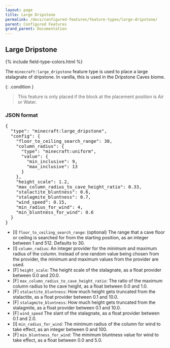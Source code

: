 ```yaml
---
layout: page
title: Large Dripstone
permalink: /docs/configured-features/feature-types/large-dripstone/
parent: Configured Features
grand_parent: Documentation
---
```


## Large Dripstone

<head>
    {% include field-type-colors.html %}
</head>

The `minecraft:large_dripstone` feature type is used to place a large stalagnate of dripstone. In vanilla, this is used in the Dripstone Caves biome.

{: .condition }
> This feature is only placed if the block at the placement position is Air or Water.

### JSON format

<pre>
{
  "type": "minecraft:large_dripstone",
  "config": {
    "floor_to_ceiling_search_range": 30,
    "column_radius": {
      "type": "minecraft:uniform",
      "value": {
        "min_inclusive": 9,
        "max_inclusive": 13
      }
    },
    "height_scale": 1.2,
    "max_column_radius_to_cave_height_ratio": 0.33,
    "stalactite_bluntness": 0.6,
    "stalagmite_bluntness": 0.7,
    "wind_speed": 0.15,
    "min_radius_for_wind": 4,
    "min_bluntness_for_wind": 0.6
  }
}
</pre>

* <span int>[I]</span> `floor_to_ceiling_search_range`: (optional) The range that a cave floor or ceiling is searched for from the starting position, as an integer between 1 and 512. Defaults to 30.
* <span int>[I]</span> `column_radius`: An integer provider for the minimum and maximum radius of the column. Instead of one random value being chosen from the provider, the minimum and maximum values from the provider are used.
* <span float>[F]</span> `height_scale`: The height scale of the stalagnate, as a float provider between 0.0 and 20.0. 
* <span float>[F]</span> `max_column_radius_to_cave_height_ratio`: The ratio of the maximum column radius to the cave height, as a float between 0.0 and 1.0.
* <span float>[F]</span> `stalactite_bluntness`: How much height gets truncated from the stalactite, as a float provider between 0.1 and 10.0.
* <span float>[F]</span> `stalagmite_bluntness`: How much height gets truncated from the stalagmite, as a float provider between 0.1 and 10.0.
* <span float>[F]</span> `wind_speed` The slant of the stalagnate, as a float provider between 0.1 and 2.0.
* <span int>[I]</span> `min_radius_for_wind`: The minimum radius of the column for wind to take effect, as an integer between 0 and 100.
* <span float>[F]</span> `min_bluntness_for_wind`: The minimum bluntness value for wind to take effect, as a float between 0.0 and 5.0.